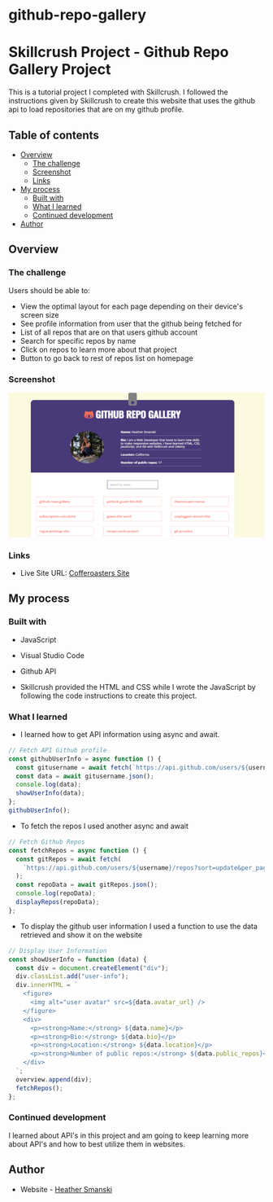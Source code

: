 # github-repo-gallery
# Skillcrush Project - Github Repo Gallery Project

This is a tutorial project I completed with Skillcrush. I followed the instructions given by Skillcrush to create this website that uses the github api to load repositories that are on my github profile.

## Table of contents

- [Overview](#overview)
  - [The challenge](#the-challenge)
  - [Screenshot](#screenshot)
  - [Links](#links)
- [My process](#my-process)
  - [Built with](#built-with)
  - [What I learned](#what-i-learned)
  - [Continued development](#continued-development)
- [Author](#author)

## Overview

### The challenge

Users should be able to:

- View the optimal layout for each page depending on their device's screen size
- See profile information from user that the github being fetched for
- List of all repos that are on that users github account
- Search for specific repos by name
- Click on repos to learn more about that project
- Button to go back to rest of repos list on homepage

### Screenshot

![](./github-repo.png)

### Links

- Live Site URL: [Cofferoasters Site](https://heathersmanski.com/github-repo-site/)

## My process

### Built with

- JavaScript
- Visual Studio Code
- Github API

- Skillcrush provided the HTML and CSS while I wrote the JavaScript by following the code instructions to create this project.

### What I learned

- I learned how to get API information using async and await.

```js
// Fetch API Github profile
const githubUserInfo = async function () {
  const gitusername = await fetch(`https://api.github.com/users/${username}`);
  const data = await gitusername.json();
  console.log(data);
  showUserInfo(data);
};
githubUserInfo();
```
- To fetch the repos I used another async and await

```js
// Fetch Github Repos
const fetchRepos = async function () {
  const gitRepos = await fetch(
    `https://api.github.com/users/${username}/repos?sort=update&per_page=100`
  );
  const repoData = await gitRepos.json();
  console.log(repoData);
  displayRepos(repoData);
};
```
- To display the github user information I used a function to use the data retrieved and show it on the website

```js
// Display User Information
const showUserInfo = function (data) {
  const div = document.createElement("div");
  div.classList.add("user-info");
  div.innerHTML = `
    <figure>
      <img alt="user avatar" src=${data.avatar_url} />
    </figure>
    <div>
      <p><strong>Name:</strong> ${data.name}</p>
      <p><strong>Bio:</strong> ${data.bio}</p>
      <p><strong>Location:</strong> ${data.location}</p>
      <p><strong>Number of public repos:</strong> ${data.public_repos}</p>
    </div>
  `;
  overview.append(div);
  fetchRepos();
};

```

### Continued development

I learned about API's in this project and am going to keep learning more about API's and how to best utilize them in websites.

## Author

- Website - [Heather Smanski](https://heathersmanski.com/)
